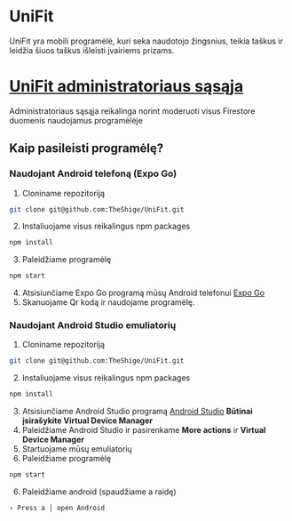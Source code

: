 # UniFit
UniFit yra mobili programėlė, kuri seka naudotojo žingsnius, teikia taškus ir leidžia šiuos taškus išleisti įvairiems prizams.

# [UniFit administratoriaus sąsąja ](https://github.com/lukkuz1/Unifit_admin_panel)
Administratoriaus sąsąja reikalinga norint moderuoti visus Firestore duomenis naudojamus programėlėje


## Kaip pasileisti programėlę?

### **Naudojant Android telefoną (Expo Go)**
1. Cloniname repozitoriją
```bash
git clone git@github.com:TheShige/UniFit.git
```
2. Instaliuojame visus reikalingus npm packages
```bash
npm install
```
3. Paleidžiame programėlę
```bash
npm start
```
4. Atsisiunčiame Expo Go programą mūsų Android telefonui [Expo Go](https://play.google.com/store/apps/details?id=host.exp.exponent&hl=en&gl=US)
5. Skanuojame Qr kodą ir naudojame programėlę.


### **Naudojant Android Studio emuliatorių**
1. Cloniname repozitoriją
```bash
git clone git@github.com:TheShige/UniFit.git
```
2. Instaliuojame visus reikalingus npm packages
```bash
npm install
```
3. Atsisiunčiame Android Studio programą [Android Studio](https://developer.android.com/studio)
**Būtinai įsirašykite Virtual Device Manager**
4. Paleidžiame Android Studio ir pasirenkame **More actions** ir **Virtual Device Manager**
5. Startuojame mūsų emuliatorių
6. Paleidžiame programėlę
```bash
npm start
```
6. Paleidžiame android (spaudžiame a raidę)
```bash
› Press a │ open Android
```
